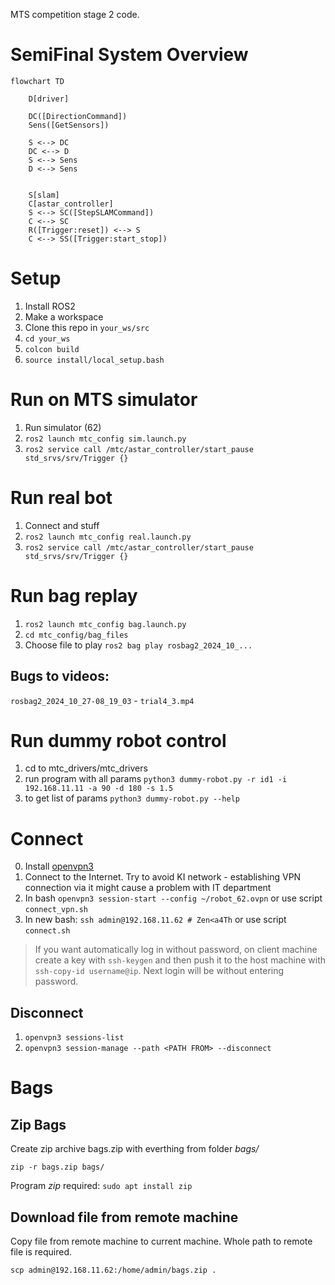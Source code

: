 MTS competition stage 2 code.

# SemiFinal System Overview
```mermaid
flowchart TD
    
    D[driver]

    DC([DirectionCommand])
    Sens([GetSensors])

    S <--> DC
    DC <--> D
    S <--> Sens
    D <--> Sens
    

    S[slam]
    C[astar_controller]
    S <--> SC([StepSLAMCommand])
    C <--> SC
    R([Trigger:reset]) <--> S
    C <--> SS([Trigger:start_stop])

```

# Setup
1. Install ROS2
2. Make a workspace
3. Clone this repo in `your_ws/src`
4. `cd your_ws`
5. `colcon build`
6. `source install/local_setup.bash`

# Run on MTS simulator
1. Run simulator (62)
2. `ros2 launch mtc_config sim.launch.py`
3. `ros2 service call /mtc/astar_controller/start_pause std_srvs/srv/Trigger {}`

# Run real bot
1. Connect and stuff
2. `ros2 launch mtc_config real.launch.py`
3. `ros2 service call /mtc/astar_controller/start_pause std_srvs/srv/Trigger {}`

# Run bag replay
1. `ros2 launch mtc_config bag.launch.py`
2. `cd mtc_config/bag_files`
3. Choose file to play `ros2 bag play rosbag2_2024_10_...`

## Bugs to videos:
`rosbag2_2024_10_27-08_19_03` - `trial4_3.mp4`

# Run dummy robot control
1. cd to mtc_drivers/mtc_drivers
1. run program with all params `python3 dummy-robot.py -r id1 -i 192.168.11.11 -a 90 -d 180 -s 1.5`  
1. to get list of params `python3 dummy-robot.py --help`


# Connect
0. Install [openvpn3](https://openvpn.net/cloud-docs/tutorials/configuration-tutorials/connectors/operating-systems/linux/tutorial--learn-to-install-and-control-the-openvpn-3-client.html)
1. Connect to the Internet. Try to avoid KI network - establishing VPN connection via it might cause a problem with IT department
1. In bash 
`openvpn3 session-start --config ~/robot_62.ovpn`
or use script `connect_vpn.sh`
1. In new bash: 
`ssh admin@192.168.11.62 # Zen<a4Th`
or use script `connect.sh`
> If you want automatically log in without password, on client machine create a key with `ssh-keygen` and then push it to the host machine with `ssh-copy-id username@ip`. Next login will be without entering password.

## Disconnect
1. `openvpn3 sessions-list`
2. `openvpn3 session-manage --path <PATH FROM> --disconnect`

# Bags
## Zip Bags
Create zip archive bags.zip with everthing from folder _bags/_

`zip -r bags.zip bags/ `

Program _zip_ required:
`sudo apt install zip`

## Download file from remote machine
Copy file from remote machine to current machine. Whole path to remote file is required. 

`scp admin@192.168.11.62:/home/admin/bags.zip .  `

